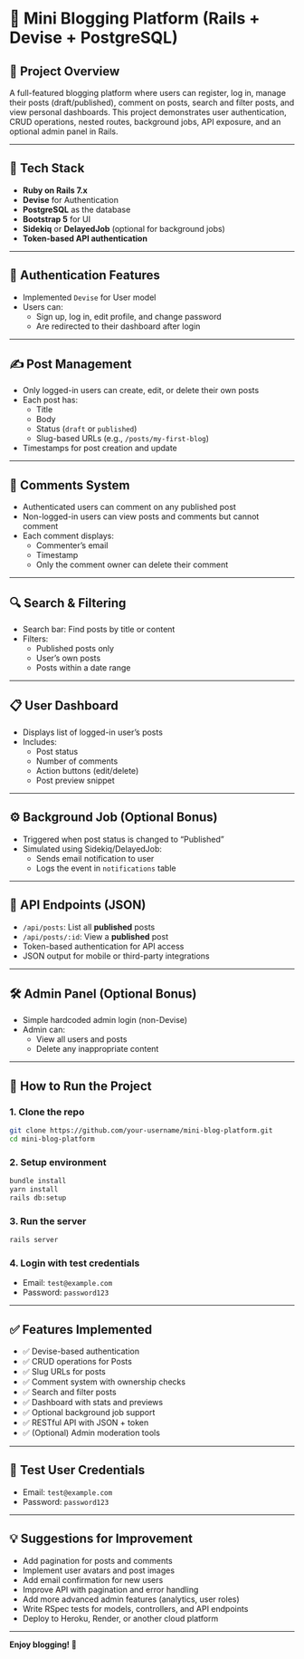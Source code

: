 # 📌 Mini Blogging Platform (Rails + Devise + PostgreSQL)

## 🚀 Project Overview
A full-featured blogging platform where users can register, log in, manage their posts (draft/published), comment on posts, search and filter posts, and view personal dashboards. This project demonstrates user authentication, CRUD operations, nested routes, background jobs, API exposure, and an optional admin panel in Rails.

---

## 🧰 Tech Stack

- **Ruby on Rails 7.x**
- **Devise** for Authentication
- **PostgreSQL** as the database
- **Bootstrap 5** for UI
- **Sidekiq** or **DelayedJob** (optional for background jobs)
- **Token-based API authentication**

---

## 🔐 Authentication Features

- Implemented `Devise` for User model
- Users can:
  - Sign up, log in, edit profile, and change password
  - Are redirected to their dashboard after login

---

## ✍️ Post Management

- Only logged-in users can create, edit, or delete their own posts
- Each post has:
  - Title
  - Body
  - Status (`draft` or `published`)
  - Slug-based URLs (e.g., `/posts/my-first-blog`)
- Timestamps for post creation and update

---

## 💬 Comments System

- Authenticated users can comment on any published post
- Non-logged-in users can view posts and comments but cannot comment
- Each comment displays:
  - Commenter’s email
  - Timestamp
  - Only the comment owner can delete their comment

---

## 🔍 Search & Filtering

- Search bar: Find posts by title or content
- Filters:
  - Published posts only
  - User’s own posts
  - Posts within a date range

---

## 📋 User Dashboard

- Displays list of logged-in user’s posts
- Includes:
  - Post status
  - Number of comments
  - Action buttons (edit/delete)
  - Post preview snippet

---

## ⚙️ Background Job (Optional Bonus)

- Triggered when post status is changed to “Published”
- Simulated using Sidekiq/DelayedJob:
  - Sends email notification to user
  - Logs the event in `notifications` table

---

## 📡 API Endpoints (JSON)

- `/api/posts`: List all **published** posts
- `/api/posts/:id`: View a **published** post
- Token-based authentication for API access
- JSON output for mobile or third-party integrations

---

## 🛠 Admin Panel (Optional Bonus)

- Simple hardcoded admin login (non-Devise)
- Admin can:
  - View all users and posts
  - Delete any inappropriate content

---

## 🚦 How to Run the Project

### 1. Clone the repo

```bash
git clone https://github.com/your-username/mini-blog-platform.git
cd mini-blog-platform
```

### 2. Setup environment

```bash
bundle install
yarn install
rails db:setup
```

### 3. Run the server

```bash
rails server
```

### 4. Login with test credentials

* Email: `test@example.com`
* Password: `password123`

---

## ✅ Features Implemented

- ✅ Devise-based authentication
- ✅ CRUD operations for Posts
- ✅ Slug URLs for posts
- ✅ Comment system with ownership checks
- ✅ Search and filter posts
- ✅ Dashboard with stats and previews
- ✅ Optional background job support
- ✅ RESTful API with JSON + token
- ✅ (Optional) Admin moderation tools

---

## 👤 Test User Credentials

* Email: `test@example.com`
* Password: `password123`

---

## 💡 Suggestions for Improvement

- Add pagination for posts and comments
- Implement user avatars and post images
- Add email confirmation for new users
- Improve API with pagination and error handling
- Add more advanced admin features (analytics, user roles)
- Write RSpec tests for models, controllers, and API endpoints
- Deploy to Heroku, Render, or another cloud platform

---

**Enjoy blogging! 🚀**
